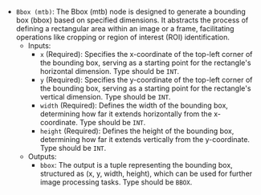 - `Bbox (mtb)`: The Bbox (mtb) node is designed to generate a bounding box (bbox) based on specified dimensions. It abstracts the process of defining a rectangular area within an image or a frame, facilitating operations like cropping or region of interest (ROI) identification.
    - Inputs:
        - `x` (Required): Specifies the x-coordinate of the top-left corner of the bounding box, serving as a starting point for the rectangle's horizontal dimension. Type should be `INT`.
        - `y` (Required): Specifies the y-coordinate of the top-left corner of the bounding box, serving as a starting point for the rectangle's vertical dimension. Type should be `INT`.
        - `width` (Required): Defines the width of the bounding box, determining how far it extends horizontally from the x-coordinate. Type should be `INT`.
        - `height` (Required): Defines the height of the bounding box, determining how far it extends vertically from the y-coordinate. Type should be `INT`.
    - Outputs:
        - `bbox`: The output is a tuple representing the bounding box, structured as (x, y, width, height), which can be used for further image processing tasks. Type should be `BBOX`.
